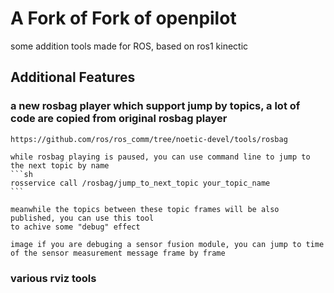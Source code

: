 # A Fork of Fork of openpilot

some addition tools made for ROS, based on ros1 kinectic

## Additional Features

### a new rosbag player which support jump by topics, a lot of code are copied from original rosbag player
    https://github.com/ros/ros_comm/tree/noetic-devel/tools/rosbag

    while rosbag playing is paused, you can use command line to jump to the next topic by name
    ```sh
    rosservice call /rosbag/jump_to_next_topic your_topic_name
    ```

    meanwhile the topics between these topic frames will be also published, you can use this tool
    to achive some "debug" effect

    image if you are debuging a sensor fusion module, you can jump to time of the sensor measurement message frame by frame


### various rviz tools




